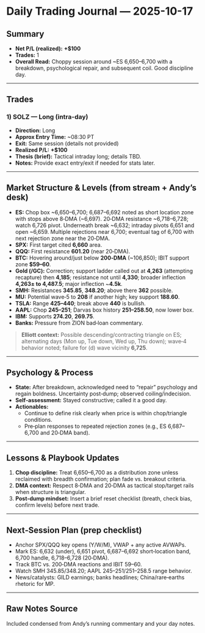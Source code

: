 # Daily Trading Journal — 2025-10-17

## Summary
- **Net P/L (realized):** **+$100**  
- **Trades:** 1
- **Overall Read:** Choppy session around ~ES 6,650–6,700 with a breakdown, psychological repair, and subsequent coil. Good discipline day.

---

## Trades
### 1) SOLZ — Long (intra-day)
- **Direction:** Long  
- **Approx Entry Time:** ~08:30 PT  
- **Exit:** Same session (details not provided)  
- **Realized P/L:** **+$100**  
- **Thesis (brief):** Tactical intraday long; details TBD.  
- **Notes:** Provide exact entry/exit if needed for stats later.

---

## Market Structure & Levels (from stream + Andy’s desk)
- **ES:** Chop box ~6,650–6,700; 6,687–6,692 noted as short location zone with stops above 8‑DMA (~6,697). 20‑DMA resistance ~6,718–6,728; watch 6,726 pivot. Underneath break ~6,632; intraday pivots 6,651 and open ~6,659. Multiple rejections near 6,700; eventual tag of 6,700 with next rejection zone near the 20‑DMA.  
- **SPX:** First target cited **6,660** area.  
- **QQQ:** First resistance **601.20** (near 20‑DMA).  
- **BTC:** Hovering around/just below **200‑DMA** (~106,850); IBIT support zone **$59–60**.  
- **Gold (/GC):** Correction; support ladder called out at **4,263** (attempting recapture) then **4,185**; resistance not until **4,330**; broader inflection **4,263± to 4,487.5**; major inflection ~**4.5k**.
- **SMH:** Resistances **345.85**, **348.20**; above there **362** possible.  
- **MU:** Potential wave‑5 to **208** if another high; key support **188.60**.  
- **TSLA:** Range **425–440**; break above **440** is bullish.  
- **AAPL:** Chop **245–251**; Darvas box history **251–258.50**, now lower box.  
- **IBM:** Supports **274.20**, **269.75**.  
- **Banks:** Pressure from ZION bad‑loan commentary.

> **Elliott context:** Possible descending/contracting triangle on ES; alternating days (Mon up, Tue down, Wed up, Thu down); wave‑4 behavior noted; failure for (d) wave vicinity **6,725**.

---

## Psychology & Process
- **State:** After breakdown, acknowledged need to “repair” psychology and regain boldness. Uncertainty post‑dump; observed coiling/indecision.  
- **Self‑assessment:** Stayed constructive; called it a good day.  
- **Actionables:** 
  - Continue to define risk clearly when price is within chop/triangle conditions.
  - Pre‑plan responses to repeated rejection zones (e.g., ES 6,687–6,700 and 20‑DMA band).

---

## Lessons & Playbook Updates
1. **Chop discipline:** Treat 6,650–6,700 as a distribution zone unless reclaimed with breadth confirmation; plan fade vs. breakout criteria.  
2. **DMA context:** Respect 8‑DMA and 20‑DMA as tactical stop/target rails when structure is triangular.  
3. **Post‑dump mindset:** Insert a brief reset checklist (breath, check bias, confirm levels) before next trade.

---

## Next‑Session Plan (prep checklist)
- Anchor SPX/QQQ key opens (Y/W/M), VWAP + any active AVWAPs.  
- Mark ES: 6,632 (under), 6,651 pivot, 6,687–6,692 short‑location band, 6,700 handle, 6,718–6,728 (20‑DMA).  
- Track BTC vs. 200‑DMA reactions and IBIT 59–60.  
- Watch SMH 345.85/348.20; AAPL 245–251/251–258.5 range behavior.  
- News/catalysts: GILD earnings; banks headlines; China/rare‑earths rhetoric for MP.

---

## Raw Notes Source
Included condensed from Andy’s running commentary and your day notes.
